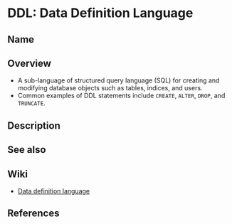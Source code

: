 # DDL: Data Definition Language

## Name

## Overview
- A sub-language of structured query language (SQL) for creating and modifying database objects such as tables, indices, and users.
- Common examples of DDL statements include `CREATE`, `ALTER`, `DROP`, and `TRUNCATE`.

## Description

## See also

## Wiki
- [Data definition language](https://en.wikipedia.org/wiki/Data_definition_language)

## References
